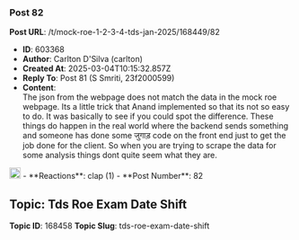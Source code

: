 ### Post 82
**Post URL**: /t/mock-roe-1-2-3-4-tds-jan-2025/168449/82
- **ID**: 603368
- **Author**: Carlton D'Silva (carlton)
- **Created At**: 2025-03-04T10:15:32.857Z
- **Reply To**: Post 81 (S Smriti, 23f2000599)
- **Content**:  
  The json from the webpage does not match the data in the mock roe webpage. Its a little trick that Anand implemented so that its not so easy to do. It was basically to see if you could spot the difference. These things do happen in the real world where the backend sends something and someone has done some जुगाड़ code on the front end just to get the job done for the client. So when you are trying to scrape the data for some analysis things dont quite seem what they are.
<img src="https://emoji.discourse-cdn.com/google/wink.png?v=13" title=":wink:" class="emoji only-emoji" alt=":wink:" loading="lazy" width="20" height="20">
- **Reactions**: clap (1)
- **Post Number**: 82

## Topic: Tds Roe Exam Date Shift
**Topic ID**: 168458
**Topic Slug**: tds-roe-exam-date-shift

